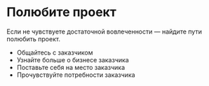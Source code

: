 # Полюбите проект

Если не&nbsp;чувствуете достаточной вовлеченности&nbsp;&mdash; найдите пути полюбить проект.

* Общайтесь с&nbsp;заказчиком
* Узнайте больше о&nbsp;бизнесе заказчика
* Поставьте себя на&nbsp;место заказчика
* Прочувствуйте потребности заказчика

